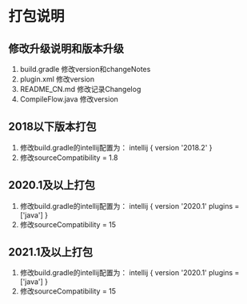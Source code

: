 # 打包说明

## 修改升级说明和版本升级
1. build.gradle 修改version和changeNotes
2. plugin.xml 修改version
3. README_CN.md 修改记录Changelog
4. CompileFlow.java 修改version

## 2018以下版本打包
1. 修改build.gradle的intellij配置为：
intellij {
    version '2018.2'
}
2. 修改sourceCompatibility = 1.8

## 2020.1及以上打包
1. 修改build.gradle的intellij配置为：
intellij {
    version '2020.1'
    plugins = ['java']
}
2. 修改sourceCompatibility = 15

## 2021.1及以上打包
1. 修改build.gradle的intellij配置为：
intellij {
    version '2020.1'
    plugins = ['java']
}
2. 修改sourceCompatibility = 15